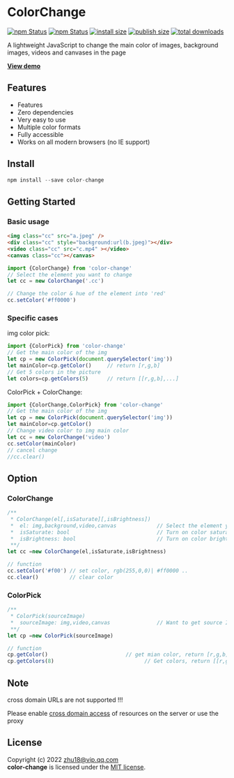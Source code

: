 # ColorChange


[![npm Status](https://badgen.net/npm/v/color-change/?icon=npm)](https://www.npmjs.com/package/color-change)
[![npm Status](https://badgen.net/npm/license/color-change)](https://www.npmjs.com/package/color-change)
[![install size](https://badgen.net/packagephobia/install/color-change)](https://www.npmjs.com/package/color-change)
[![publish size](https://badgen.net/packagephobia/publish/color-change)](https://www.npmjs.com/package/color-change)
[![total downloads](https://badgen.net/npm/dt/color-change)](https://www.npmjs.com/package/color-change)


A lightweight JavaScript to change the main color of images, background images, videos and canvases in the page

[**View demo**](https://zhu18.github.io/color-change/)

## Features

* Features
* Zero dependencies
* Very easy to use
* Multiple color formats
* Fully accessible
* Works on all modern browsers (no IE support)

## Install
```javascript
npm install --save color-change
```

## Getting Started
### Basic usage
```html
<img class="cc" src="a.jpeg" />
<div class="cc" style="background:url(b.jpeg)"></div>
<video class="cc" src="c.mp4" ></video>
<canvas class="cc"></canvas>
```
```javascript
import {ColorChange} from 'color-change'
// Select the element you want to change
let cc = new ColorChange('.cc')

// Change the color & hue of the element into 'red'
cc.setColor('#ff0000')
```
 
### Specific cases
img color pick:
```javascript
import {ColorPick} from 'color-change'
// Get the main color of the img
let cp = new ColorPick(document.querySelector('img'))
let mainColor=cp.getColor()     // return [r,g,b]
// Get 5 colors in the picture
let colors=cp.getColors(5)      // return [[r,g,b],...]
```

ColorPick + ColorChange:
```javascript
import {ColorChange,ColorPick} from 'color-change'
// Get the main color of the img
let cp = new ColorPick(document.querySelector('img'))
let mainColor=cp.getColor()     
// Change video color to img main color
let cc = new ColorChange('video')
cc.setColor(mainColor)
// cancel change
//cc.clear()
```
## Option
### ColorChange
```javascript
/**
 * ColorChange(el[,isSaturate][,isBrightness])
 *  el: img,background,video,canvas             // Select the element you want to change
 *  isSaturate: bool                            // Turn on color saturation recognition.
 *  isBrightness: bool                          // Turn on color brightness recognition.
 **/ 
let cc =new ColorChange(el,isSaturate,isBrightness)

// function
cc.setColor('#f00') // set color, rgb(255,0,0)| #ff0000 ..
cc.clear()          // clear color
```
### ColorPick
```javascript
/**
 * ColorPick(sourceImage)
 *  sourceImage: img,video,canvas               // Want to get source Image of the color
 **/ 
let cp =new ColorPick(sourceImage)

// function
cp.getColor()                         // get mian color, return [r,g,b]
cp.getColors(8)                             // Get colors, return [[r,g,b],...]
```
## Note
cross domain URLs are not supported !!!

Please enable [cross domain access](https://www.google.com/search?q=access+control+allow+origin) 
of resources on the server or use the proxy 

## License

Copyright (c) 2022 zhu18@vip.qq.com  
**color-change** is licensed under the [MIT license](https://github.com/zhu18/color-change/blob/master/LICENSE).